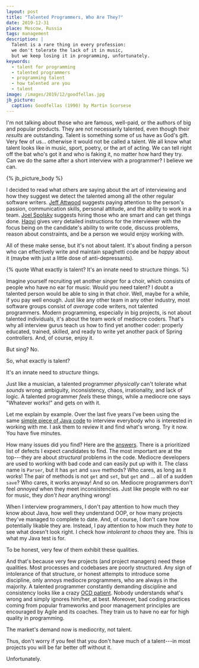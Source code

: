 ```yaml
---
layout: post
title: "Talented Programmers, Who Are They?"
date: 2019-12-31
place: Moscow, Russia
tags: management
description: |
  Talent is a rare thing in every profession:
  we don't tolerate the lack of it in music,
  but we keep losing it in programming, unfortunately.
keywords:
  - talent for programming
  - talented programmers
  - programming talent
  - how talented are you
  - talent
image: /images/2019/12/goodfellas.jpg
jb_picture:
  caption: Goodfellas (1990) by Martin Scorsese
---
```


I'm not talking about those who are
famous, well-paid, or the authors of big and popular products.
They are not necessarily talented, even though their _results_ are outstanding.
Talent is something some of us have as God's gift.
Very few of us... otherwise it would not be called a talent.
We all know what talent looks like in music, sport,
poetry, or the art of acting. We can tell right off the bat who's got it and
who is faking it, no matter how hard they try.
Can we do the same after a short interview with a programmer? I believe we can.

<!--more-->

{% jb_picture_body %}

I decided to read what others are saying about the art of interviewing and
how they suggest we detect the talented among all the other regular
software writers.
[Jeff Attwood](https://blog.codinghorror.com/on-interviewing-programmers/)
suggests paying attention to the person's passion, communication skills,
personal attitude, and the ability to work in a team.
[Joel Spolsky](https://www.joelonsoftware.com/2006/10/25/the-guerrilla-guide-to-interviewing-version-30/)
suggests hiring those who are smart and can get things done.
[Haoyi](http://www.lihaoyi.com/post/HowtoconductagoodProgrammingInterview.html)
gives very detailed instructions for the interviewer with the focus being
on the candidate's ability to write code, discuss problems, reason
about constraints, and be a person we would enjoy working with.

All of these make sense, but it's not about talent.
It's about finding a person who can effectively write and maintain
spaghetti code and be _happy_ about it (maybe with just a little
dose of anti-depressants).

{% quote What exactly is talent? It's an innate need to structure things. %}

Imagine yourself recruiting yet another singer for a choir, which consists
of people who have no ear for music. Would you need talent? I doubt a talented
person would be able to sing in that choir. Well, maybe for a while, if you pay well enough. Just like any
other team in any other industry, most software groups
consist of _average_ code writers, not talented programmers. Modern programming, especially in big
projects, is not about talented individuals, it's about the team work of mediocre
coders. That's why all interview gurus teach us how to find yet
another coder: properly educated, trained, skilled, and ready
to write yet another pack of Spring controllers. And, of course, enjoy it.

But sing? No.

So, what exactly is talent?

It's an innate need to _structure_ things.

Just like a musician, a talented programmer _physically_ can't tolerate
what _sounds_ wrong: ambiguity, inconsistency, chaos, irrationality, and
lack of logic. A talented programmer _feels_ these things, while a mediocre
one says "Whatever works!" and gets on with it.

Let me explain by example. Over the last five years I've been using the same
[simple piece of Java code](https://github.com/yegor256/quiz/blob/master/Parser.java)
to interview everybody who is interested in working with me.
I ask them to review it and find what's wrong. Try it now. You have five minutes.

How many issues did you find? Here are the
[answers](https://github.com/yegor256/quiz/wiki/java-answers). There is
a prioritized list of defects I expect candidates to find. The most important
are at the top---they are about _structural_ problems in the code. Mediocre
developers are used to working with bad code and can easily put up with it.
The class name is `Parser`, but it has `get` and `save` methods? Who cares,
as long as it works! The pair of methods is not `get` and `set`, but `get` and ...
all of a sudden `save`? Who cares, it works anyway! And so on. Mediocre
programmers don't feel _annoyed_ when they meet inconsistencies. Just like
people with no ear for music, they _don't hear_ anything wrong!

When I interview programmers, I don't pay attention to how much they know
about Java, how well they understand OOP, or how many projects they've
managed to complete to date. And, of course, I don't care
how potentially likable they are. Instead, I pay attention to how much they _hate_
to see what doesn't look right. I check how _intolerant to chaos_ they are.
This is what my Java test is for.

To be honest, very few of them exhibit these qualities.

And that's because very few projects (and project managers) need these qualities.
Most processes and codebases are poorly structured.
Any sign of intolerance of that structure, or honest attempts to introduce some discipline,
only annoys mediocre programmers, who are always in the majority.
A talented programmer constantly demanding discipline and
consistency looks like a crazy
[OCD patient](https://en.wikipedia.org/wiki/Obsessive%E2%80%93compulsive_disorder).
Nobody understands what's wrong and simply ignores him/her, at best.
Moreover, bad coding practices coming from popular frameworks
and poor management principles are encouraged by Agile and its coaches.
They train us to have no ear for high quality in programming.

The market's demand now is mediocrity, not talent.

Thus, don't worry if you feel that you don't have much of
a talent---in most projects you will be far better off without it.

Unfortunately.
